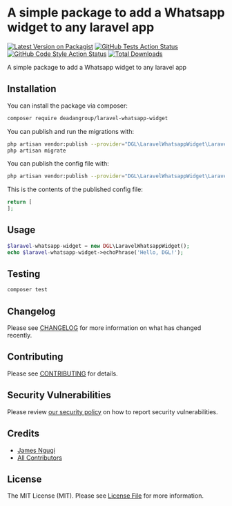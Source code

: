 # A simple package to add a Whatsapp widget to any laravel app

[![Latest Version on Packagist](https://img.shields.io/packagist/v/deadangroup/laravel-whatsapp-widget.svg?style=flat-square)](https://packagist.org/packages/deadangroup/laravel-whatsapp-widget)
[![GitHub Tests Action Status](https://img.shields.io/github/workflow/status/deadangroup/laravel-whatsapp-widget/run-tests?label=tests)](https://github.com/deadangroup/laravel-whatsapp-widget/actions?query=workflow%3Arun-tests+branch%3Amain)
[![GitHub Code Style Action Status](https://img.shields.io/github/workflow/status/deadangroup/laravel-whatsapp-widget/Check%20&%20fix%20styling?label=code%20style)](https://github.com/deadangroup/laravel-whatsapp-widget/actions?query=workflow%3A"Check+%26+fix+styling"+branch%3Amain)
[![Total Downloads](https://img.shields.io/packagist/dt/deadangroup/laravel-whatsapp-widget.svg?style=flat-square)](https://packagist.org/packages/deadangroup/laravel-whatsapp-widget)

A simple package to add a Whatsapp widget to any laravel app

## Installation

You can install the package via composer:

```bash
composer require deadangroup/laravel-whatsapp-widget
```

You can publish and run the migrations with:

```bash
php artisan vendor:publish --provider="DGL\LaravelWhatsappWidget\LaravelWhatsappWidgetServiceProvider" --tag="laravel-whatsapp-widget-migrations"
php artisan migrate
```

You can publish the config file with:

```bash
php artisan vendor:publish --provider="DGL\LaravelWhatsappWidget\LaravelWhatsappWidgetServiceProvider" --tag="laravel-whatsapp-widget-config"
```

This is the contents of the published config file:

```php
return [
];
```

## Usage

```php
$laravel-whatsapp-widget = new DGL\LaravelWhatsappWidget();
echo $laravel-whatsapp-widget->echoPhrase('Hello, DGL!');
```

## Testing

```bash
composer test
```

## Changelog

Please see [CHANGELOG](CHANGELOG.md) for more information on what has changed recently.

## Contributing

Please see [CONTRIBUTING](.github/CONTRIBUTING.md) for details.

## Security Vulnerabilities

Please review [our security policy](../../security/policy) on how to report security vulnerabilities.

## Credits

- [James Ngugi](https://github.com/ngugijames)
- [All Contributors](../../contributors)

## License

The MIT License (MIT). Please see [License File](LICENSE.md) for more information.
